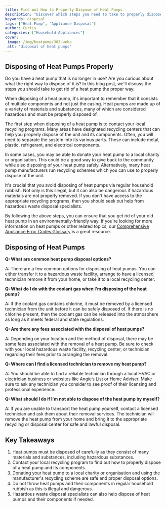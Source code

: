 ```yaml
---
title: Find out How to Properly Dispose of Heat Pumps
description: "Discover which steps you need to take to properly dispose of heat pumps as well as additional considerations that must be kept in mind during disposal Learn best practices from industry experts and ensure your heat pump is properly disposed of"
keywords: disposal
tags: ["Heat Pump", "Appliance Disposal"]
author: Curtis
categories: ["Household Appliances"]
cover: 
 image: /img/heatpump/383.webp
 alt: 'disposal of heat pumps'
---
```

## Disposing of Heat Pumps Properly
Do you have a heat pump that is no longer in use? Are you curious about what the right way to dispose of it is? In this blog post, we'll discuss the steps you should take to get rid of a heat pump the proper way. 

When disposing of a heat pump, it's important to remember that it consists of multiple components and not just the casing. Heat pumps are made up of a variety of materials and substances, many of which are considered hazardous and must be properly disposed of. 

The first step when disposing of a heat pump is to contact your local recycling programs. Many areas have designated recycling centers that can help you properly dispose of the unit and its components. Often, you will need to separate the system into its various parts. These can include metal, plastic, refrigerant, and electrical components. 

In some cases, you may be able to donate your heat pump to a local charity or organisation. This could be a good way to give back to the community while also disposing of your heat pump safely. Alternatively, many heat pump manufacturers run recycling schemes which you can use to properly dispose of the unit. 

It's crucial that you avoid disposing of heat pumps via regular household rubbish. Not only is this illegal, but it can also be dangerous if hazardous materials are not properly removed. If you don't have access to the appropriate recycling programs, then you should seek out help from hazardous waste disposal specialists. 

By following the above steps, you can ensure that you get rid of your old heat pump in an environmentally-friendly way. If you're looking for more information on heat pumps or other related topics, our [Comprehensive Appliance Error Codes Glossary](./error-codes/) is a great resource.

## Disposing of Heat Pumps

**Q: What are common heat pump disposal options?**

A: There are a few common options for disposing of heat pumps. You can either transfer it to a hazardous waste facility, arrange to have a licensed technician remove it from your home, or take it to a local recycling center.

**Q: What do I do with the coolant gas when I'm disposing of the heat pump?**

A: If the coolant gas contains chlorine, it must be removed by a licensed technician from the unit before it can be safely disposed of. If there is no chlorine present, then the coolant gas can be released into the atmosphere as long as it meets federal and state regulations.

**Q: Are there any fees associated with the disposal of heat pumps?**

A: Depending on your location and the method of disposal, there may be some fees associated with the removal of a heat pump. Be sure to check with your local hazardous waste facility, recycling center, or technician regarding their fees prior to arranging the removal.

**Q: Where can I find a licensed technician to remove my heat pump?**

A: You should be able to find a reliable technician through a local HVAC or electrician business or websites like Angie’s List or Home Adviser. Make sure to ask any technician you consider to see proof of their licensing and professional experience.

**Q: What should I do if I'm not able to dispose of the heat pump by myself?**

A: If you are unable to transport the heat pump yourself, contact a licensed technician and ask them about their removal services. The technician will remove the heat pump from your home and bring it to the appropriate recycling or disposal center for safe and lawful disposal.

## Key Takeaways 
1. Heat pumps must be disposed of carefully as they consist of many materials and substances, including hazardous substances. 
2. Contact your local recycling program to find out how to properly dispose of a heat pump and its components. 
3. Donating your heat pump to a local charity or organisation and using the manufacturer's recycling scheme are safe and proper disposal options.
4. Do not throw heat pumps and their components in regular household rubbish as this is illegal and dangerous. 
5. Hazardous waste disposal specialists can also help dispose of heat pumps and their components if needed.
